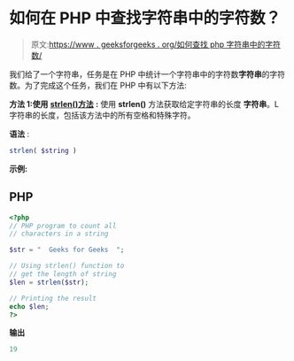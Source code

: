 # 如何在 PHP 中查找字符串中的字符数？

> 原文:[https://www . geeksforgeeks . org/如何查找 php 字符串中的字符数/](https://www.geeksforgeeks.org/how-to-find-number-of-characters-in-a-string-in-php/)

我们给了一个字符串，任务是在 PHP 中统计一个字符串中的字符数**字符串**的字符数。为了完成这个任务，我们在 PHP 中有以下方法:

**方法 1:使用** [**strlen()方法**](https://www.geeksforgeeks.org/php-strlen-function/) **:** 使用 **strlen()** 方法获取给定字符串的长度 **字符串**。L 字符串的长度，包括该方法中的所有空格和特殊字符。

**语法** :

```php
strlen( $string )

```

**示例:**

## PHP

```php
<?php
// PHP program to count all
// characters in a string 

$str = "  Geeks for Geeks  "; 

// Using strlen() function to
// get the length of string
$len = strlen($str);

// Printing the result
echo $len; 
?>
```

**输出**

```php
19
```